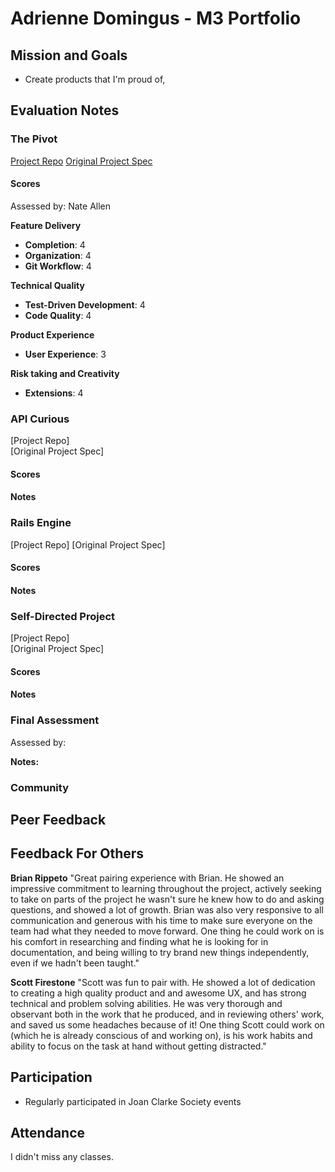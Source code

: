 # Adrienne Domingus - M3 Portfolio

## Mission and Goals
* Create products that I'm proud of,

## Evaluation Notes

### The Pivot
[Project Repo](https://github.com/brianrip/the_pivot)
[Original Project Spec](https://github.com/turingschool/lesson_plans/blob/master/ruby_03-professional_rails_applications/the_pivot.md)

#### Scores  

Assessed by: Nate Allen

**Feature Delivery**

* **Completion**: 4
* **Organization**: 4
* **Git Workflow**: 4  

**Technical Quality**

* **Test-Driven Development**: 4
* **Code Quality**: 4  

**Product Experience**

* **User Experience**: 3

**Risk taking and Creativity**

* **Extensions**: 4

### API Curious
[Project Repo]  
[Original Project Spec]

#### Scores  

#### Notes

### Rails Engine
[Project Repo]
[Original Project Spec]

#### Scores  

#### Notes

### Self-Directed Project
[Project Repo]  
[Original Project Spec]

#### Scores

#### Notes

### Final Assessment

Assessed by:

**Notes:**


### Community

## Peer Feedback

## Feedback For Others

**Brian Rippeto** "Great pairing experience with Brian. He showed an impressive commitment to learning throughout the project, actively seeking to take on parts of the project he wasn't sure he knew how to do and asking questions, and showed a lot of growth. Brian was also very responsive to all communication and generous with his time to make sure everyone on the team had what they needed to move forward. One thing he could work on is his comfort in researching and finding what he is looking for in documentation, and being willing to try brand new things independently, even if we hadn't been taught."

**Scott Firestone** "Scott was fun to pair with. He showed a lot of dedication to creating a high quality product and and awesome UX, and has strong technical and problem solving abilities. He was very thorough and observant both in the work that he produced, and in reviewing others' work, and saved us some headaches because of it! One thing Scott could work on (which he is already conscious of and working on), is his work habits and ability to focus on the task at hand without getting distracted."


## Participation

* Regularly participated in Joan Clarke Society events

## Attendance

I didn't miss any classes.
